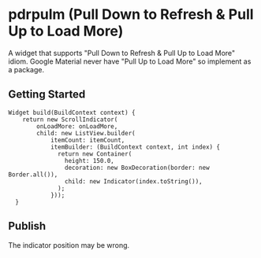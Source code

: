 # pdrpulm (Pull Down to Refresh & Pull Up to Load More)

A widget that supports "Pull Down to Refresh & Pull Up to Load More" idiom.
Google Material never have "Pull Up to Load More" so implement as a package.

## Getting Started

```
Widget build(BuildContext context) {
    return new ScrollIndicator(
        onLoadMore: onLoadMore,
        child: new ListView.builder(
            itemCount: itemCount,
            itemBuilder: (BuildContext context, int index) {
              return new Container(
                height: 150.0,
                decoration: new BoxDecoration(border: new Border.all()),
                child: new Indicator(index.toString()),
              );
            }));
  }
```

## Publish

The indicator position may be wrong. 

